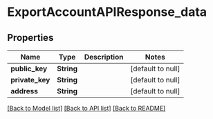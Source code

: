 # ExportAccountAPIResponse_data
## Properties

| Name | Type | Description | Notes |
|------------ | ------------- | ------------- | -------------|
| **public\_key** | **String** |  | [default to null] |
| **private\_key** | **String** |  | [default to null] |
| **address** | **String** |  | [default to null] |

[[Back to Model list]](../README.md#documentation-for-models) [[Back to API list]](../README.md#documentation-for-api-endpoints) [[Back to README]](../README.md)

